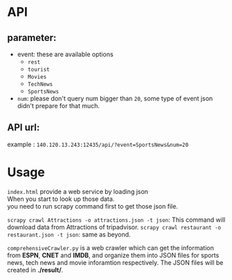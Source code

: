 # API

## parameter:
* event: these are available options
	* `rest`
	* `tourist`
	* `Movies`
	* `TechNews`
	* `SportsNews`
* `num`: please don't query num bigger than `20`, some type of event json didn't prepare for that much.

## API url:
example : `140.120.13.243:12435/api/?event=SportsNews&num=20`


# Usage
`index.html` provide a web service by loading json  
When you start to look up those data.  
you need to run scrapy command first to get those json file.

`scrapy crawl Attractions -o attractions.json -t json`: This command will download data from Attractions of tripadvisor.
`scrapy crawl restaurant -o restaurant.json -t json`: same as beyond.

`comprehensiveCrawler.py` is a web crawler which can get the information from __ESPN__, __CNET__ and __IMDB__, and organize them into JSON files for sports news, tech news and movie inforamtion respectively. The JSON files will be created in __./result/__.